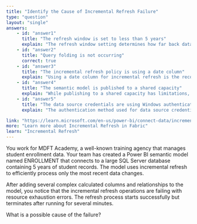 ```yaml
---
title: "Identify the Cause of Incremental Refresh Failure"
type: "question"
layout: "single"
answers:
    - id: "answer1"
      title: "The refresh window is set to less than 5 years"
      explain: "The refresh window setting determines how far back data is refreshed, but it would not cause a resource exhaustion failure. A shorter refresh window would actually use fewer resources."
    - id: "answer2"
      title: "Query folding is not occurring"
      correct: true
    - id: "answer3"
      title: "The incremental refresh policy is using a date column"
      explain: "Using a date column for incremental refresh is the recommended approach and would not cause resource exhaustion. In fact, it helps optimize refresh performance."
    - id: "answer4"
      title: "The semantic model is published to a shared capacity"
      explain: "While publishing to a shared capacity has limitations, it would result in a different error message about capacity constraints rather than a resource exhaustion failure."
    - id: "answer5"
      title: "The data source credentials are using Windows authentication"
      explain: "The authentication method used for data source credentials would not cause a resource exhaustion failure. It would result in an authentication error if there were issues."

link: "https://learn.microsoft.com/en-us/power-bi/connect-data/incremental-refresh-overview"
more: "Learn more about Incremental Refresh in Fabric"
learn: "Incremental Refresh"
---
```


You work for MDFT Academy, a well-known training agency that manages student enrollment data. Your team has created a Power BI semantic model named ENROLLMENT that connects to a large SQL Server database containing 5 years of student records. The model uses incremental refresh to efficiently process only the most recent data changes.

After adding several complex calculated columns and relationships to the model, you notice that the incremental refresh operations are failing with resource exhaustion errors. The refresh process starts successfully but terminates after running for several minutes.

What is a possible cause of the failure?
